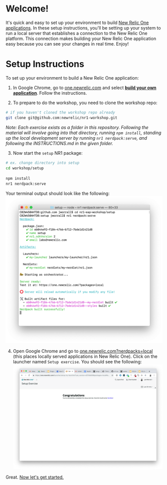 # Welcome!

It's quick and easy to set up your environment to build [New Relic One applications](https://docs.newrelic.com/docs/new-relic-programmable-platform-introduction). In these setup instructions, you'll be setting up your system to run a local server that establishes a connection to the New Relic One platform. This connection makes building your New Relic One application easy because you can see your changes in real time. Enjoy!

# Setup Instructions

To set up your environment to build a New Relic One application:

1. In Google Chrome, go to [one.newrelic.com](one.newrelic.com) and select [**build your own application**](https://one.newrelic.com/launcher/developer-center.launcher#pane=eyJuZXJkbGV0SWQiOiJkZXZlbG9wZXItY2VudGVyLmRldmVsb3Blci1jZW50ZXIifQ==). Follow the instructions.

2. To prepare to do the workshop, you need to clone the workshop repo:

```bash
# if you haven't cloned the workshop repo already
git clone git@github.com:newrelic/nr1-workshop.git
```

_Note: Each exercise exists as a folder in this repository. Following the material will involve going into that directory, running `npm install`, standing up the local development server by running `nr1 nerdpack:serve`, and following the INSTRUCTIONS.md in the given folder._

3. Now start the `setup` NR1 package:

```bash
# ex. change directory into setup
cd workshop/setup

npm install
nr1 nerdpack:serve
```

Your terminal output should look like the following:
![terminal](screenshots/setup_screen04.png)

4. Open Google Chrome and go to [one.newrelic.com?nerdpacks=local](https://one.newrelic.com?nerdpacks=local) (this places locally served applications in New Relic One). Click on the launcher named `Setup exercise`. You should see the following:
![Congratulations](screenshots/setup_screen05.png)

Great. [Now let's get started.](https://github.com/newrelic/nr1-workshop)
